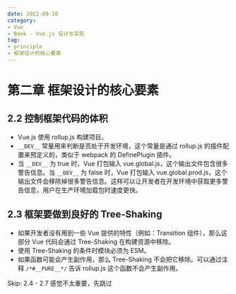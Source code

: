 ```yaml
---
date: 2022-09-10
category:
- Vue
- Book - Vue.js 设计与实现
tag:
- principle
- 框架设计的核心要素
---
```


# 第二章 框架设计的核心要素

## 2.2 控制框架代码的体积

- Vue.js 使用 rollup.js 构建项目。
- `__DEV__` 常量用来判断是否处于开发环境，这个常量是通过 rollup.js 的插件配置来预定义的，类似于 webpack 的 DefinePlugin 插件。
- 当 `__DEV__` 为 true 时，Vue 打包输入 vue.global.js，这个输出文件包含很多警告信息。当 `__DEV__` 为 false 时，Vue 打包输入 vue.global.prod.js，这个输出文件会移除掉很多警告信息。这样可以让开发者在开发环境中获取更多警告信息，用户在生产环境加载包时速度更快。

## 2.3 框架要做到良好的 Tree-Shaking

- 如果开发者没有用到一些 Vue 提供的特性（例如：Transition 组件），那么这部分 Vue 代码会通过 Tree-Shaking 在构建资源中移除。
- 使用 Tree-Shaking 的条件时模块必须为 ESM。
- 如果函数可能会产生副作用，那么 Tree-Shaking 不会把它移除。可以通过注释 `/*#__PURE__*/` 告诉 rollup.js 这个函数不会产生副作用。

Skip: 2.4 - 2.7 感觉不太重要，先跳过
